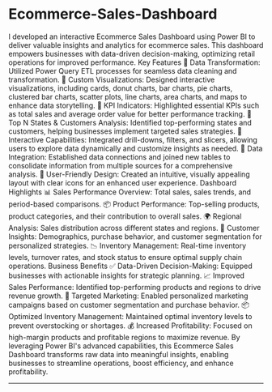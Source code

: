 # Ecommerce-Sales-Dashboard
I developed an interactive Ecommerce Sales Dashboard using Power BI to deliver valuable insights and analytics for ecommerce sales. This dashboard empowers businesses with data-driven decision-making, optimizing retail operations for improved performance.
Key Features
🔹 Data Transformation: Utilized Power Query ETL processes for seamless data cleaning and transformation.
🔹 Custom Visualizations: Designed interactive visualizations, including cards, donut charts, bar charts, pie charts, clustered bar charts, scatter plots, line charts, area charts, and maps to enhance data storytelling.
🔹 KPI Indicators: Highlighted essential KPIs such as total sales and average order value for better performance tracking.
🔹 Top N States & Customers Analysis: Identified top-performing states and customers, helping businesses implement targeted sales strategies.
🔹 Interactive Capabilities: Integrated drill-downs, filters, and slicers, allowing users to explore data dynamically and customize insights as needed.
🔹 Data Integration: Established data connections and joined new tables to consolidate information from multiple sources for a comprehensive analysis.
🔹 User-Friendly Design: Created an intuitive, visually appealing layout with clear icons for an enhanced user experience.
Dashboard Highlights
📊 Sales Performance Overview: Total sales, sales trends, and period-based comparisons.
📦 Product Performance: Top-selling products, product categories, and their contribution to overall sales.
🌍 Regional Analysis: Sales distribution across different states and regions.
👥 Customer Insights: Demographics, purchase behavior, and customer segmentation for personalized strategies.
📉 Inventory Management: Real-time inventory levels, turnover rates, and stock status to ensure optimal supply chain operations.
Business Benefits
✅ Data-Driven Decision-Making: Equipped businesses with actionable insights for strategic planning.
📈 Improved Sales Performance: Identified top-performing products and regions to drive revenue growth.
🎯 Targeted Marketing: Enabled personalized marketing campaigns based on customer segmentation and purchase behavior.
📦 Optimized Inventory Management: Maintained optimal inventory levels to prevent overstocking or shortages.
💰 Increased Profitability: Focused on high-margin products and profitable regions to maximize revenue.
By leveraging Power BI's advanced capabilities, this  Ecommerce Sales Dashboard transforms raw data into meaningful insights, enabling businesses to streamline operations, boost efficiency, and enhance profitability.
________________________________________

